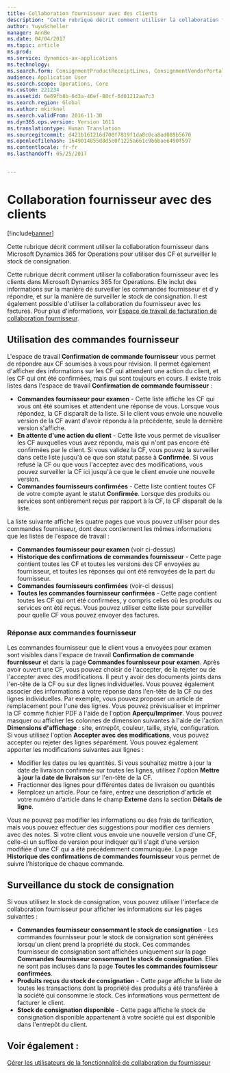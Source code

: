 ```yaml
---
title: Collaboration fournisseur avec des clients
description: "Cette rubrique décrit comment utiliser la collaboration fournisseur dans Microsoft Dynamics 365 for Operations pour utiliser des CF et surveiller le stock de consignation."
author: YuyuScheller
manager: AnnBe
ms.date: 04/04/2017
ms.topic: article
ms.prod: 
ms.service: dynamics-ax-applications
ms.technology: 
ms.search.form: ConsignmentProductReceiptLines, ConsignmentVendorPortalOnHand, PurchVendorPortalConfirmedOrders, PurchVendorPortalOriginalOrder, PurchVendorPortalResponsesHistoryList, PurchVendorPortalResponsesPart
audience: Application User
ms.search.scope: Operations, Core
ms.custom: 221234
ms.assetid: 6e69fb8b-6d3a-46ef-88cf-6d01212aa7c3
ms.search.region: Global
ms.author: mkirknel
ms.search.validFrom: 2016-11-30
ms.dyn365.ops.version: Version 1611
ms.translationtype: Human Translation
ms.sourcegitcommit: d421b161216d700f7819f1da8c0ca8ad089b5670
ms.openlocfilehash: 1649014855d8d5e0f1225a661c9b6bae6490f597
ms.contentlocale: fr-fr
ms.lasthandoff: 05/25/2017


---
```


# <a name="vendor-collaboration-with-customers"></a>Collaboration fournisseur avec des clients

[!include[banner](../includes/banner.md)]


Cette rubrique décrit comment utiliser la collaboration fournisseur dans Microsoft Dynamics 365 for Operations pour utiliser des CF et surveiller le stock de consignation.

Cette rubrique décrit comment utiliser la collaboration fournisseur avec les clients dans Microsoft Dynamics 365 for Operations. Elle inclut des informations sur la manière de surveiller les commandes fournisseur et d'y répondre, et sur la manière de surveiller le stock de consignation. Il est également possible d'utiliser la collaboration du fournisseur avec les factures. Pour plus d'informations, voir [Espace de travail de facturation de collaboration fournisseur](/dynamics365/operations/financials/accounts-payable/vendor-portal-invoicing-workspace).

## <a name="working-with-purchase-orders"></a>Utilisation des commandes fournisseur
L'espace de travail **Confirmation de commande fournisseur** vous permet de répondre aux CF soumises à vous pour révision. Il permet également d'afficher des informations sur les CF qui attendent une action du client, et les CF qui ont été confirmées, mais qui sont toujours en cours. Il existe trois listes dans l'espace de travail **Confirmation de commande fournisseur** :

-   **Commandes fournisseur pour examen** - Cette liste affiche les CF qui vous ont été soumises et attendent une réponse de vous. Lorsque vous répondez, la CF disparaît de la liste. Si le client vous envoie une nouvelle version de la CF avant d'avoir répondu à la précédente, seule la dernière version s'affiche.
-   **En attente d'une action du client** - Cette liste vous permet de visualiser les CF auxquelles vous avez répondu, mais qui n'ont pas encore été confirmées par le client. Si vous validez la CF, vous pouvez la surveiller dans cette liste jusqu'à ce que son statut passe à **Confirmée**. Si vous refusé la CF ou que vous l'acceptez avec des modifications, vous pouvez surveiller la CF ici jusqu'à ce que le client envoie une nouvelle version.
-   **Commandes fournisseurs confirmées** - Cette liste contient toutes CF de votre compte ayant le statut **Confirmée**. Lorsque des produits ou services sont entièrement reçus par rapport à la CF, la CF disparaît de la liste.

La liste suivante affiche les quatre pages que vous pouvez utiliser pour des commandes fournisseur, dont deux contiennent les mêmes informations que les listes de l'espace de travail :

-   **Commandes fournisseur pour examen** (voir ci-dessus)
-   **Historique des confirmations de commandes fournisseur** - Cette page contient toutes les CF et toutes les versions des CF envoyées au fournisseur, et toutes les réponses qui ont été renvoyées de la part du fournisseur.
-   **Commandes fournisseurs confirmées** (voir-ci dessus)
-   **Toutes les commandes fournisseur confirmées** - Cette page contient toutes les CF qui ont été confirmées, y compris celles où les produits ou services ont été reçus. Vous pouvez utiliser cette liste pour surveiller pour quelle CF vous pouvez envoyer des factures.

### <a name="responding-to-purchase-orders"></a>Réponse aux commandes fournisseur

Les commandes fournisseur que le client vous a envoyées pour examen sont visibles dans l'espace de travail **Confirmation de commande fournisseur** et dans la page **Commandes fournisseur pour examen**. Après avoir ouvert une CF, vous pouvez choisir de l'accepter, de la rejeter ou de l'accepter avec des modifications. Il peut y avoir des documents joints dans l'en-tête de la CF ou sur des lignes individuelles. Vous pouvez également associer des informations à votre réponse dans l'en-tête de la CF ou des lignes individuelles. Par exemple, vous pouvez proposer un article de remplacement pour l'une des lignes. Vous pouvez prévisualiser et imprimer la CF comme fichier PDF à l'aide de l'option **Aperçu/Imprimer**. Vous pouvez masquer ou afficher les colonnes de dimension suivantes à l'aide de l'action **Dimensions d'affichage** : site, entrepôt, couleur, taille, style, configuration. Si vous utilisez l'option **Accepter avec des modifications**, vous pouvez accepter ou rejeter des lignes séparément. Vous pouvez également apporter les modifications suivantes aux lignes :

-   Modifier les dates ou les quantités. Si vous souhaitez mettre à jour la date de livraison confirmée sur toutes les lignes, utilisez l'option **Mettre à jour la date de livraison** sur l'en-tête de la CF.
-   Fractionner des lignes pour différentes dates de livraison ou quantités
-   Remplcez un article. Pour ce faire, entrez une description d'article et votre numéro d'article dans le champ **Externe** dans la section **Détails de ligne**.

Vous ne pouvez pas modifier les informations ou des frais de tarification, mais vous pouvez effectuer des suggestions pour modifier ces derniers avec des notes. Si votre client vous envoie une nouvelle version d'une CF, celle-ci un suffixe de version pour indiquer qu'il s'agit d'une version modifiée d'une CF qui a été précédemment communiquée. La page **Historique des confirmations de commandes fournisseur** vous permet de suivre l'historique de chaque commande.

## <a name="monitoring-consignment-inventory"></a>Surveillance du stock de consignation
Si vous utilisez le stock de consignation, vous pouvez utiliser l'interface de collaboration fournisseur pour afficher les informations sur les pages suivantes :

-   **Commandes fournisseur consommant le stock de consignation** - Les commandes fournisseur pour le stock de consignation sont générées lorsqu'un client prend la propriété du stock. Ces commandes fournisseur de consignation sont affichées uniquement sur la page **Commandes fournisseur consommant le stock de consignation**. Elles ne sont pas incluses dans la page **Toutes les commandes fournisseur confirmées**.
-   **Produits reçus du stock de consignation** - Cette page affiche la liste de toutes les transactions dont la propriété des produits a été transférée à la société qui consomme le stock. Ces informations vous permettent de facturer le client.
-   **Stock de consignation disponible** - Cette page affiche le stock de consignation disponible appartenant à votre société qui est disponible dans l'entrepôt du client.


<a name="see-also"></a>Voir également :
--------

[Gérer les utilisateurs de la fonctionnalité de collaboration du fournisseur](manage-vendor-collaboration-users.md)




